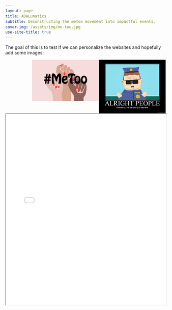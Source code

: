 ```yaml
---
layout: page
title: ADALunatics
subtitle: Deconstructing the metoo movement into impactful events. 
cover-img: /assets/img/me-too.jpg
use-site-title: true
---
```


The goal of this is to test if we can personalize the websites and hopefully add some images:

<img src="assets/img/404-southpark.jpg" alt="haha" width="210" style="float:right"/>
<img src="assets/img/me-too.jpg" alt="metoo" width="210" style="float:right"/>











<iframe src="assets/plots/PCA_800x800.html" width= "100%" height="600px"></iframe>

